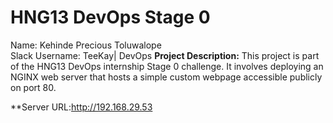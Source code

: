 # HNG13 DevOps Stage 0

Name: Kehinde Precious Toluwalope  
Slack Username: TeeKay| DevOps
**Project Description:** 
This project is part of the HNG13 DevOps internship Stage 0 challenge. It involves deploying an NGINX web server that hosts a simple custom webpage accessible publicly on port 80.

**Server URL:http://192.168.29.53

